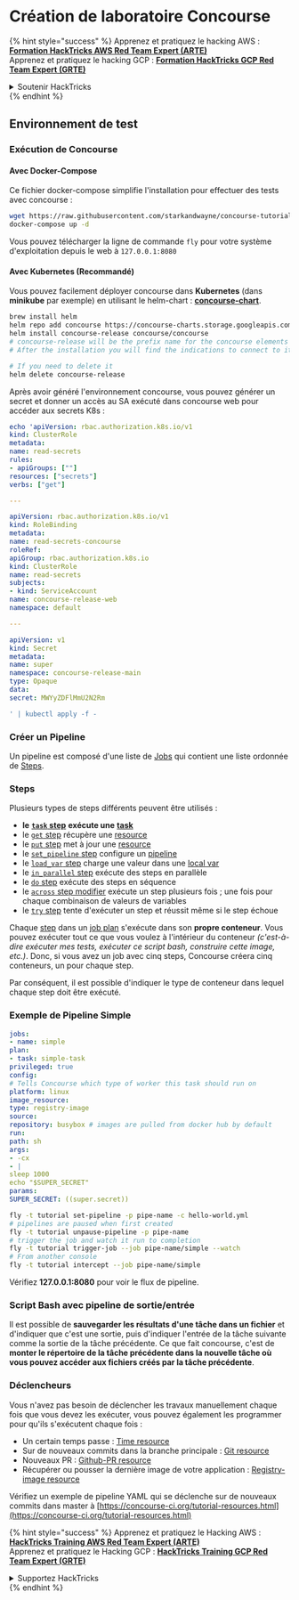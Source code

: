 # Création de laboratoire Concourse

{% hint style="success" %}
Apprenez et pratiquez le hacking AWS :<img src="../../.gitbook/assets/image (1) (1) (1).png" alt="" data-size="line">[**Formation HackTricks AWS Red Team Expert (ARTE)**](https://training.hacktricks.xyz/courses/arte)<img src="../../.gitbook/assets/image (1) (1) (1).png" alt="" data-size="line">\
Apprenez et pratiquez le hacking GCP : <img src="../../.gitbook/assets/image (2).png" alt="" data-size="line">[**Formation HackTricks GCP Red Team Expert (GRTE)**<img src="../../.gitbook/assets/image (2).png" alt="" data-size="line">](https://training.hacktricks.xyz/courses/grte)

<details>

<summary>Soutenir HackTricks</summary>

* Consultez les [**plans d'abonnement**](https://github.com/sponsors/carlospolop)!
* **Rejoignez le** 💬 [**groupe Discord**](https://discord.gg/hRep4RUj7f) ou le [**groupe telegram**](https://t.me/peass) ou **suivez** nous sur **Twitter** 🐦 [**@hacktricks\_live**](https://twitter.com/hacktricks_live)**.**
* **Partagez des astuces de hacking en soumettant des PRs aux** [**HackTricks**](https://github.com/carlospolop/hacktricks) et [**HackTricks Cloud**](https://github.com/carlospolop/hacktricks-cloud) dépôts github.

</details>
{% endhint %}

## Environnement de test

### Exécution de Concourse

#### Avec Docker-Compose

Ce fichier docker-compose simplifie l'installation pour effectuer des tests avec concourse :
```bash
wget https://raw.githubusercontent.com/starkandwayne/concourse-tutorial/master/docker-compose.yml
docker-compose up -d
```
Vous pouvez télécharger la ligne de commande `fly` pour votre système d'exploitation depuis le web à `127.0.0.1:8080`

#### Avec Kubernetes (Recommandé)

Vous pouvez facilement déployer concourse dans **Kubernetes** (dans **minikube** par exemple) en utilisant le helm-chart : [**concourse-chart**](https://github.com/concourse/concourse-chart).
```bash
brew install helm
helm repo add concourse https://concourse-charts.storage.googleapis.com/
helm install concourse-release concourse/concourse
# concourse-release will be the prefix name for the concourse elements in k8s
# After the installation you will find the indications to connect to it in the console

# If you need to delete it
helm delete concourse-release
```
Après avoir généré l'environnement concourse, vous pouvez générer un secret et donner un accès au SA exécuté dans concourse web pour accéder aux secrets K8s :
```yaml
echo 'apiVersion: rbac.authorization.k8s.io/v1
kind: ClusterRole
metadata:
name: read-secrets
rules:
- apiGroups: [""]
resources: ["secrets"]
verbs: ["get"]

---

apiVersion: rbac.authorization.k8s.io/v1
kind: RoleBinding
metadata:
name: read-secrets-concourse
roleRef:
apiGroup: rbac.authorization.k8s.io
kind: ClusterRole
name: read-secrets
subjects:
- kind: ServiceAccount
name: concourse-release-web
namespace: default

---

apiVersion: v1
kind: Secret
metadata:
name: super
namespace: concourse-release-main
type: Opaque
data:
secret: MWYyZDFlMmU2N2Rm

' | kubectl apply -f -
```
### Créer un Pipeline

Un pipeline est composé d'une liste de [Jobs](https://concourse-ci.org/jobs.html) qui contient une liste ordonnée de [Steps](https://concourse-ci.org/steps.html).

### Steps

Plusieurs types de steps différents peuvent être utilisés :

* **le** [**`task` step**](https://concourse-ci.org/task-step.html) **exécute une** [**task**](https://concourse-ci.org/tasks.html)
* le [`get` step](https://concourse-ci.org/get-step.html) récupère une [resource](https://concourse-ci.org/resources.html)
* le [`put` step](https://concourse-ci.org/put-step.html) met à jour une [resource](https://concourse-ci.org/resources.html)
* le [`set_pipeline` step](https://concourse-ci.org/set-pipeline-step.html) configure un [pipeline](https://concourse-ci.org/pipelines.html)
* le [`load_var` step](https://concourse-ci.org/load-var-step.html) charge une valeur dans une [local var](https://concourse-ci.org/vars.html#local-vars)
* le [`in_parallel` step](https://concourse-ci.org/in-parallel-step.html) exécute des steps en parallèle
* le [`do` step](https://concourse-ci.org/do-step.html) exécute des steps en séquence
* le [`across` step modifier](https://concourse-ci.org/across-step.html#schema.across) exécute un step plusieurs fois ; une fois pour chaque combinaison de valeurs de variables
* le [`try` step](https://concourse-ci.org/try-step.html) tente d'exécuter un step et réussit même si le step échoue

Chaque [step](https://concourse-ci.org/steps.html) dans un [job plan](https://concourse-ci.org/jobs.html#schema.job.plan) s'exécute dans son **propre conteneur**. Vous pouvez exécuter tout ce que vous voulez à l'intérieur du conteneur _(c'est-à-dire exécuter mes tests, exécuter ce script bash, construire cette image, etc.)_. Donc, si vous avez un job avec cinq steps, Concourse créera cinq conteneurs, un pour chaque step.

Par conséquent, il est possible d'indiquer le type de conteneur dans lequel chaque step doit être exécuté.

### Exemple de Pipeline Simple
```yaml
jobs:
- name: simple
plan:
- task: simple-task
privileged: true
config:
# Tells Concourse which type of worker this task should run on
platform: linux
image_resource:
type: registry-image
source:
repository: busybox # images are pulled from docker hub by default
run:
path: sh
args:
- -cx
- |
sleep 1000
echo "$SUPER_SECRET"
params:
SUPER_SECRET: ((super.secret))
```

```bash
fly -t tutorial set-pipeline -p pipe-name -c hello-world.yml
# pipelines are paused when first created
fly -t tutorial unpause-pipeline -p pipe-name
# trigger the job and watch it run to completion
fly -t tutorial trigger-job --job pipe-name/simple --watch
# From another console
fly -t tutorial intercept --job pipe-name/simple
```
Vérifiez **127.0.0.1:8080** pour voir le flux de pipeline.

### Script Bash avec pipeline de sortie/entrée

Il est possible de **sauvegarder les résultats d'une tâche dans un fichier** et d'indiquer que c'est une sortie, puis d'indiquer l'entrée de la tâche suivante comme la sortie de la tâche précédente. Ce que fait concourse, c'est de **monter le répertoire de la tâche précédente dans la nouvelle tâche où vous pouvez accéder aux fichiers créés par la tâche précédente**.

### Déclencheurs

Vous n'avez pas besoin de déclencher les travaux manuellement chaque fois que vous devez les exécuter, vous pouvez également les programmer pour qu'ils s'exécutent chaque fois :

* Un certain temps passe : [Time resource](https://github.com/concourse/time-resource/)
* Sur de nouveaux commits dans la branche principale : [Git resource](https://github.com/concourse/git-resource)
* Nouveaux PR : [Github-PR resource](https://github.com/telia-oss/github-pr-resource)
* Récupérer ou pousser la dernière image de votre application : [Registry-image resource](https://github.com/concourse/registry-image-resource/)

Vérifiez un exemple de pipeline YAML qui se déclenche sur de nouveaux commits dans master à [https://concourse-ci.org/tutorial-resources.html](https://concourse-ci.org/tutorial-resources.html)

{% hint style="success" %}
Apprenez et pratiquez le Hacking AWS :<img src="../../.gitbook/assets/image (1) (1) (1).png" alt="" data-size="line">[**HackTricks Training AWS Red Team Expert (ARTE)**](https://training.hacktricks.xyz/courses/arte)<img src="../../.gitbook/assets/image (1) (1) (1).png" alt="" data-size="line">\
Apprenez et pratiquez le Hacking GCP : <img src="../../.gitbook/assets/image (2).png" alt="" data-size="line">[**HackTricks Training GCP Red Team Expert (GRTE)**<img src="../../.gitbook/assets/image (2).png" alt="" data-size="line">](https://training.hacktricks.xyz/courses/grte)

<details>

<summary>Supportez HackTricks</summary>

* Vérifiez les [**plans d'abonnement**](https://github.com/sponsors/carlospolop) !
* **Rejoignez le** 💬 [**groupe Discord**](https://discord.gg/hRep4RUj7f) ou le [**groupe telegram**](https://t.me/peass) ou **suivez** nous sur **Twitter** 🐦 [**@hacktricks\_live**](https://twitter.com/hacktricks_live)**.**
* **Partagez des astuces de hacking en soumettant des PR aux** [**HackTricks**](https://github.com/carlospolop/hacktricks) et [**HackTricks Cloud**](https://github.com/carlospolop/hacktricks-cloud) dépôts github.

</details>
{% endhint %}
